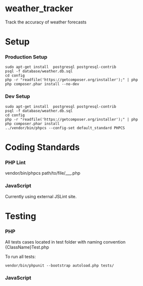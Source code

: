 weather_tracker
===============

Track the accuracy of weather forecasts

Setup
===============

### Production Setup
```
sudo apt-get install  postgresql postgresql-contrib
psql -f database/weather.db.sql
cd config
php -r "readfile('https://getcomposer.org/installer');" | php
php composer.phar install --no-dev
```

### Dev Setup
```
sudo apt-get install  postgresql postgresql-contrib
psql -f database/weather.db.sql
cd config
php -r "readfile('https://getcomposer.org/installer');" | php
php composer.phar install
../vendor/bin/phpcs --config-set default_standard PHPCS
```

Coding Standards
================
### PHP Lint
vendor/bin/phpcs path/to/file/___.php

### JavaScript
Currently using external JSLint site.

Testing
================
### PHP
All tests cases located in test folder with naming convention {ClassName}Test.php

To run all tests:
```
vendor/bin/phpunit --bootstrap autoload.php tests/
```

### JavaScript